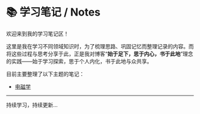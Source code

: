 # 📚 学习笔记 / Notes

欢迎来到我的学习笔记区！

这里是我在学习不同领域知识时，为了梳理思路、巩固记忆而整理记录的内容。而将这些过程与思考分享于此，正是我对博客“**始于足下，思于内心，书于此地**”理念的实践——始于学习探索，思于个人内化，书于此地与众共享。

目前主要整理了以下主题的笔记：

*   [电磁学](大二下/电磁场/绪论%20课程介绍🧭.md)

---

持续学习，持续更新...